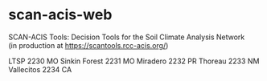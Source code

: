 # scan-acis-web
SCAN-ACIS Tools: Decision Tools for the Soil Climate Analysis Network\
(in production at https://scantools.rcc-acis.org/)


LTSP          2230 MO
Sinkin Forest 2231 MO
Miradero      2232 PR
Thoreau       2233 NM
Vallecitos    2234 CA